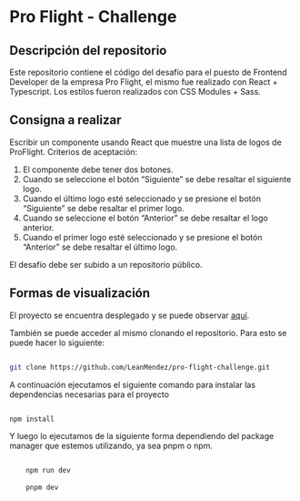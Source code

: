 # Pro Flight - Challenge
## Descripción del repositorio
Este repositorio contiene el código del desafío para el puesto de Frontend Developer de la empresa Pro Flight, el mismo fue realizado con React + Typescript. Los estilos fueron realizados con CSS Modules + Sass. 

## Consigna a realizar

Escribir un componente usando React que muestre una lista de logos de ProFlight.
Criterios de aceptación:
1. El componente debe tener dos botones.
2. Cuando se seleccione el botón “Siguiente” se debe resaltar el siguiente logo.
3. Cuando el último logo esté seleccionado y se presione el botón “Siguiente” se debe resaltar el primer logo.
4. Cuando se seleccione el botón “Anterior” se debe resaltar el logo anterior.
5. Cuando el primer logo esté seleccionado y se presione el botón “Anterior” se debe resaltar el último logo.

El desafío debe ser subido a un repositorio público.

## Formas de visualización

El proyecto se encuentra desplegado y se puede observar [aquí](https://challenge-proflight.vercel.app/).

También se puede acceder al mismo clonando el repositorio. Para esto se puede hacer lo siguiente:

```bash

git clone https://github.com/LeanMendez/pro-flight-challenge.git

```

A continuación ejecutamos el siguiente comando para instalar las dependencias necesarias para el proyecto

```bash

npm install

```

Y luego lo ejecutamos de la siguiente forma dependiendo del package manager que estemos utilizando, ya sea pnpm o npm. 
```bash

    npm run dev
    
    pnpm dev

 ```   
